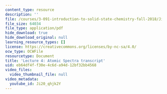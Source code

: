 ```yaml
---
content_type: resource
description: ''
file: /courses/3-091-introduction-to-solid-state-chemistry-fall-2018/Ji20_qhjk2Y_transcript.pdf
file_size: 64034
file_type: application/pdf
hide_download: true
hide_download_original: null
learning_resource_types: []
license: https://creativecommons.org/licenses/by-nc-sa/4.0/
ocw_type: OCWFile
resourcetype: Document
title: 'Lecture 4: Atomic Spectra transcript'
uid: eb64df4f-f30e-4c6d-a94d-12bf32bb4568
video_files:
  video_thumbnail_file: null
video_metadata:
  youtube_id: Ji20_qhjk2Y
---
```

